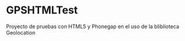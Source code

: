 GPSHTMLTest
===========

Proyecto de pruebas con HTML5 y Phonegap en el uso de la bliblioteca Geolocation